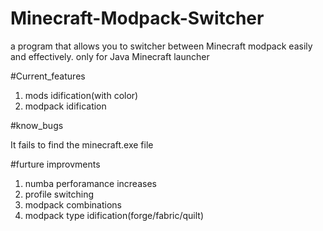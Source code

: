 # Minecraft-Modpack-Switcher
a program that allows you to switcher between Minecraft modpack easily and effectively. 
only for Java Minecraft launcher


#Current_features
1. mods idification(with color)
2. modpack idification

#know_bugs

It fails to find the minecraft.exe file

#furture improvments

1. numba perforamance increases
2. profile switching
3. modpack combinations
4. modpack type idification(forge/fabric/quilt)
